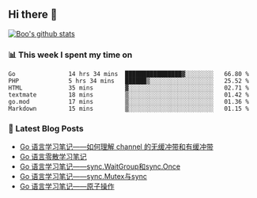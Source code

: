## Hi there 👋

[![Boo's github stats](https://github-readme-stats.vercel.app/api?username=0xAiKang)](https://github.com/anuraghazra/github-readme-stats)

<!-- [![Most Used Langs](https://github-readme-stats.vercel.app/api/top-langs/?username=0xAiKang)](https://github.com/anuraghazra/github-readme-stats) -->

### 📊 This week I spent my time on
<!--START_SECTION:waka-->

```text
Go               14 hrs 34 mins  ████████████████▓░░░░░░░░   66.80 %
PHP              5 hrs 34 mins   ██████▒░░░░░░░░░░░░░░░░░░   25.52 %
HTML             35 mins         ▓░░░░░░░░░░░░░░░░░░░░░░░░   02.71 %
textmate         18 mins         ▒░░░░░░░░░░░░░░░░░░░░░░░░   01.42 %
go.mod           17 mins         ▒░░░░░░░░░░░░░░░░░░░░░░░░   01.36 %
Markdown         15 mins         ▒░░░░░░░░░░░░░░░░░░░░░░░░   01.15 %
```

<!--END_SECTION:waka-->

### 📕 Latest Blog Posts
<!-- BLOG-POST-LIST:START -->
- [Go 语言学习笔记——如何理解 channel 的无缓冲带和有缓冲带](https://www.0x2beace.com/go-language-study-notes-how-to-understand-the-channel-without-buffer-and-with-buffer/)
- [Go 语言零散学习笔记](https://www.0x2beace.com/go-language-study-notes/)
- [Go 语言学习笔记——sync.WaitGroup和sync.Once](https://www.0x2beace.com/go-language-study-notes-sync-Mutex-and-sync-WaitGroup-and-sync-Once/)
- [Go 语言学习笔记——sync.Mutex与sync](https://www.0x2beace.com/go-language-study-notes-sync-Mutex-and-sync/)
- [Go 语言学习笔记——原子操作](https://www.0x2beace.com/go-language-study-notes-atomic-operation/)
<!-- BLOG-POST-LIST:END -->

